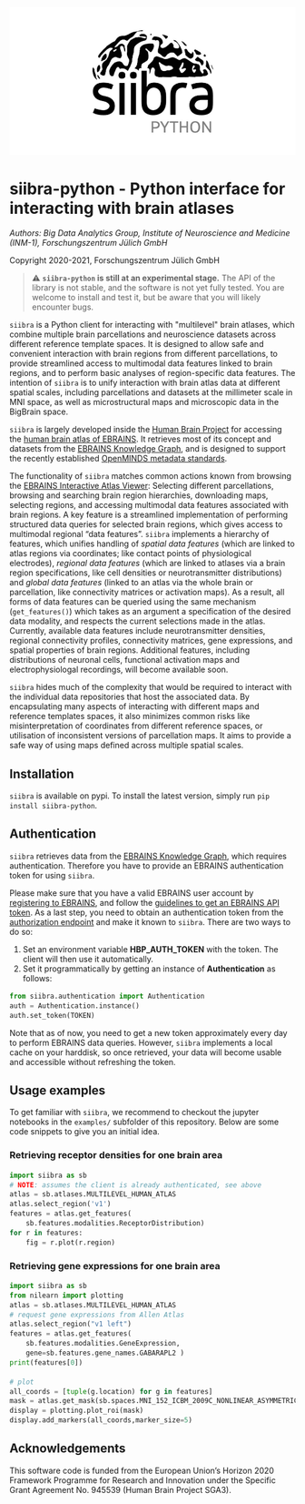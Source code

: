 ![](images/siibra-python.jpeg)

# siibra-python - Python interface for interacting with brain atlases 

*Authors: Big Data Analytics Group, Institute of Neuroscience and Medicine (INM-1), Forschungszentrum Jülich GmbH*

Copyright 2020-2021, Forschungszentrum Jülich GmbH 

> :warning: **`siibra-python` is still at an experimental stage.** The API of the library is not
stable, and the software is not yet fully tested. You are welcome to install and
test it, but be aware that you will likely encounter bugs.

`siibra` is a Python client for interacting with "multilevel" brain atlases,
which combine multiple brain parcellations and neuroscience datasets across
different reference template spaces. It is designed to allow safe and
convenient interaction with brain regions from different parcellations, to
provide streamlined access to multimodal data features linked to brain regions,
and to perform basic analyses of region-specific data features. The intention
of `siibra`  is to unify interaction with brain atlas data at different spatial
scales, including parcellations and datasets at the millimeter scale in MNI
space, as well as microstructural maps and microscopic data in the BigBrain space.

`siibra` is largely developed inside the [Human Brain Project](https://humanbrainproject.eu) for accessing the [human brain atlas of EBRAINS](https://ebrains.eu/service/human-brain-atlas). 
It retrieves most of its concept and datasets from the [EBRAINS Knowledge Graph](https://kg.ebrains.eu), and is designed to support the recently established [OpenMINDS metadata standards](https://github.com/HumanBrainProject/openMINDS_SANDS).

The functionality of `siibra` matches common actions known from browsing the [EBRAINS Interactive Atlas Viewer](https://atlases.ebrains.eu/viewer): Selecting different 
parcellations, browsing and searching brain region hierarchies, downloading maps, selecting regions, and accessing multimodal data features
associated with brain regions. 
A key feature is a streamlined implementation of performing structured data queries for selected brain regions, which gives access to multimodal regional “data features”. 
`siibra` implements a hierarchy of features, which unifies handling of *spatial data features* (which are linked to atlas regions via coordinates; like contact points of physiological electrodes), *regional data features* (which are linked to atlases via a brain region specifications, like cell densities or neurotransmitter distributions) and *global data features* (linked to an atlas via the whole brain or parcellation, like connectivity matrices or activation maps). 
As a result, all forms of data features can be queried using the same mechanism (`get_features()`) which takes as an argument a specification of the desired data modality, and respects the current selections made in the atlas. 
Currently, available data features include neurotransmitter densities, regional connectivity profiles, connectivity matrices, gene expressions, and spatial properties of brain regions.
Additional features, including distributions of neuronal cells, functional activation maps and electrophysiologal recordings, will become available soon.

`siibra` hides much of the complexity that would be required to interact with the individual data repositories that host the associated data.
By encapsulating many aspects of interacting with different maps and reference templates spaces, it also minimizes common risks like misinterpretation of coordinates from different reference spaces, or utilisation of inconsistent versions of parcellation maps. 
It aims to provide a safe way of using maps defined across multiple spatial scales. 

## Installation

`siibra` is available on pypi.
To install the latest version, simply run `pip install siibra-python`.

## Authentication

`siibra` retrieves data from the [EBRAINS Knowledge Graph](https://kg.ebrains.eu), which requires
authentication. Therefore you have to provide an EBRAINS authentication token for using `siibra`.

Please make sure that you have a valid EBRAINS user account by [registering to EBRAINS](https://ebrains.eu/register/), and follow the [guidelines to get an EBRAINS API token](https://kg.ebrains.eu/develop.html).
As a last step, you need to obtain an authentication token from the [authorization endpoint](https://nexus-iam.humanbrainproject.org/v0/oauth2/authorize) and make it known to `siibra`.
There are two ways to do so:

1. Set an environment variable **HBP_AUTH_TOKEN** with the token. The client will then use it automatically.
2. Set it programmatically by getting an instance of **Authentication** as follows: 
```python
from siibra.authentication import Authentication
auth = Authentication.instance()
auth.set_token(TOKEN)
```

Note that as of now, you need to get a new token approximately every day to
perform EBRAINS data queries. However, `siibra` implements a local cache on
your harddisk, so once retrieved, your data will become usable and accessible
without refreshing the token.

## Usage examples

To get familiar with `siibra`, we recommend to checkout the jupyter notebooks in the `examples/` subfolder of this repository. 
Below are some code snippets to give you an initial idea.

### Retrieving receptor densities for one brain area
```python
import siibra as sb
# NOTE: assumes the client is already authenticated, see above
atlas = sb.atlases.MULTILEVEL_HUMAN_ATLAS
atlas.select_region('v1')
features = atlas.get_features(
    sb.features.modalities.ReceptorDistribution)
for r in features:
    fig = r.plot(r.region)
```

### Retrieving gene expressions for one brain area

```python
import siibra as sb
from nilearn import plotting
atlas = sb.atlases.MULTILEVEL_HUMAN_ATLAS
# request gene expressions from Allen Atlas
atlas.select_region("v1 left")
features = atlas.get_features(
    sb.features.modalities.GeneExpression,
    gene=sb.features.gene_names.GABARAPL2 )
print(features[0])

# plot
all_coords = [tuple(g.location) for g in features]
mask = atlas.get_mask(sb.spaces.MNI_152_ICBM_2009C_NONLINEAR_ASYMMETRIC)
display = plotting.plot_roi(mask)
display.add_markers(all_coords,marker_size=5)
```

## Acknowledgements

This software code is funded from the European Union’s Horizon 2020 Framework
Programme for Research and Innovation under the Specific Grant Agreement No.
945539 (Human Brain Project SGA3).

